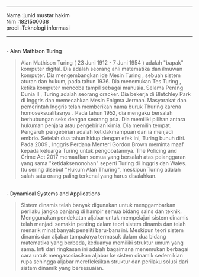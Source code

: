 <hr><td>Nama    :junid mustar hakim</td>
<br>Nim :1821500038</br>
<td>prodi :Teknologi informasi</td>
</hr>

<hr>
<br>-   Alan Mathison Turing</br>

>Alan Mathison Turing ( 23 Juni 1912 - 7 Juni 1954 ) adalah "bapak" komputer digital. Dia adalah seorang ahli matematika dan ilmuwan komputer. Dia mengembangkan ide Mesin Turing , sebuah sistem aturan dan hukum, pada tahun 1936. Dia menemukan Tes Turing , ketika komputer mencoba tampil sebagai manusia. Selama Perang Dunia II , Turing adalah seorang cracker. Dia bekerja di Bletchley Park di Inggris dan memecahkan Mesin Enigma Jerman. Masyarakat dan pemerintah Inggris telah memberikan nama buruk Thuring karena homoseksualitasnya . Pada tahun 1952, dia mengaku bersalah berhubungan seks dengan seorang pria. Dia memiliki pilihan antara hukuman penjara atau pengebirian kimia. Dia memilih tempat. Pengaruh pengebirian adalah ketidakmampuan dan ia menjadi embrio. Setelah dua tahun hidup dengan efek ini, Turing bunuh diri. Pada 2009 , Inggris Perdana Menteri Gordon Brown meminta maaf kepada keluarga Turing untuk pengobatannya. The Policing and Crime Act 2017 memaafkan semua yang bersalah atas pelanggaran yang sama "ketidaksenonohan" seperti Turing di Inggris dan Wales. Itu sering disebut "Hukum Alan Thuring", meskipun Turing adalah salah satu orang paling terkenal yang harus disalahkan.

<br>-   Dynamical Systems and Applications</br>

>Sistem dinamis telah banyak digunakan untuk menggambarkan perilaku jangka panjang di hampir semua bidang sains dan teknik. Menggunakan pendekatan aljabar untuk mempelajari sistem dinamis telah menjadi semakin penting dalam teori sistem dinamis dan telah menarik minat banyak peneliti baru-baru ini. Meskipun teori sistem dinamis dan aljabar tampaknya termasuk dalam dua bidang matematika yang berbeda, keduanya memiliki struktur umum yang sama. Inti dari ringkasan ini adalah bagaimana menemukan berbagai cara untuk mengasosiasikan aljabar ke sistem dinamik sedemikian rupa sehingga aljabar merefleksikan struktur dan perilaku solusi dari sistem dinamik yang bersesuaian.
</hr>